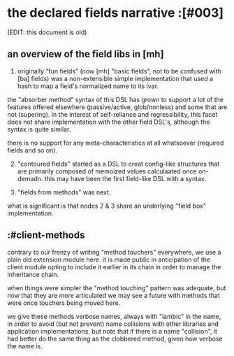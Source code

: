 # the declared fields narrative :[#003]


(EDIT: this document is old)


## an overview of the field libs in [mh]

1) originally "fun fields" (now [mh] "basic fields", not to be confused with
[ba] fields) was a non-extensible simple implementation that used a hash
to map a field's normalized name to its ivar.

the "absorber method" syntax of this DSL has grown to support a lot of the
features offered elsewhere (passive/active, glob/nonless) and some that
are not (supering). in the interest of self-reliance and regressibility,
this facet does not share implementation with the other field DSL's, although
the syntax is quite similar.

there is no support for any meta-characteristics at all whatsoever
(required fields and so on).


2) "contoured fields" started as a DSL to creat config-like structures
that are primarily composed of memoized values calculaated once
on-demadn. this may have been the first field-like DSL with a syntax.

3) "fields from methods" was next.

what is significant is that nodes 2 & 3 share an underlying "field box"
implementation.




## :#client-methods

contrary to our frenzy of writing "method touchers" everywhere, we use a
plain old extension module here. it is made public in anticipation of
the client module opting to include it earlier in its chain in order to
manage the inheritance chain.

when things were simpler the "method touching" pattern was adequate, but
now that they are more articulated we may see a future with methods that
were once touchers being moved here.

we give these methods verbose names, always with "iambic" in the name,
in order to avoid (but not prevent) name collisions with other libraries
and application implementations. but note that if there is a name
"collision", it had better do the same thing as the clobbered method,
given how verbose the name is.
